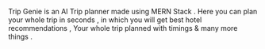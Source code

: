 Trip Genie is an AI Trip planner made using MERN Stack . Here you can plan your whole trip in seconds , in which you will get best hotel recommendations , Your whole trip planned with timings & many more things .
